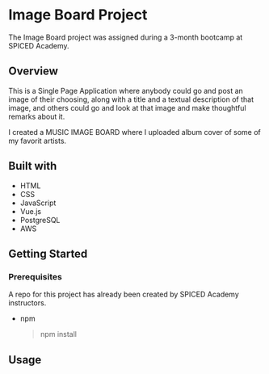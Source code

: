# Image Board Project

The Image Board project was assigned during a 3-month bootcamp at SPICED Academy.

## Overview

This is a Single Page Application where anybody could go and post an image of their choosing, along with a title and a textual description of that image, and others could go and look at that image and make thoughtful remarks about it.

I created a MUSIC IMAGE BOARD where I uploaded album cover of some of my favorit artists.

## Built with

-   HTML
-   CSS
-   JavaScript
-   Vue.js
-   PostgreSQL
-   AWS

## Getting Started

### Prerequisites

A repo for this project has already been created by SPICED Academy instructors.

-   npm
    > npm install

## Usage
